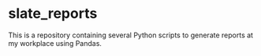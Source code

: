 # slate_reports

This is a repository containing several Python scripts to generate reports at my workplace using Pandas.
